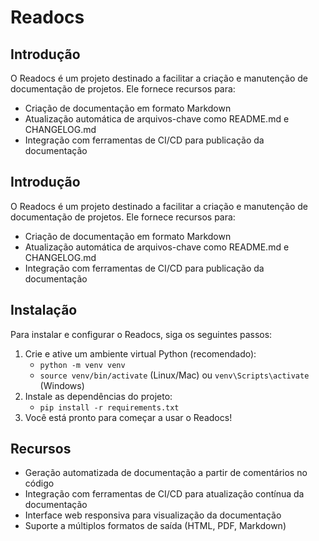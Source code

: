 # Readocs

## Introdução
O Readocs é um projeto destinado a facilitar a criação e manutenção de documentação de projetos. Ele fornece recursos para:

- Criação de documentação em formato Markdown
- Atualização automática de arquivos-chave como README.md e CHANGELOG.md
- Integração com ferramentas de CI/CD para publicação da documentação

## Introdução
O Readocs é um projeto destinado a facilitar a criação e manutenção de documentação de projetos. Ele fornece recursos para:

- Criação de documentação em formato Markdown
- Atualização automática de arquivos-chave como README.md e CHANGELOG.md
- Integração com ferramentas de CI/CD para publicação da documentação

## Instalação
Para instalar e configurar o Readocs, siga os seguintes passos:

1. Crie e ative um ambiente virtual Python (recomendado):
   - `python -m venv venv`
   - `source venv/bin/activate` (Linux/Mac) ou `venv\Scripts\activate` (Windows)
2. Instale as dependências do projeto:
   - `pip install -r requirements.txt`
3. Você está pronto para começar a usar o Readocs!

## Recursos
- Geração automatizada de documentação a partir de comentários no código
- Integração com ferramentas de CI/CD para atualização contínua da documentação
- Interface web responsiva para visualização da documentação
- Suporte a múltiplos formatos de saída (HTML, PDF, Markdown)
